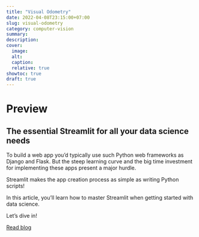 ```yaml
---
title: "Visual Odometry"
date: 2022-04-08T23:15:00+07:00
slug: visual-odometry
category: computer-vision
summary:
description: 
cover:
  image:
  alt:
  caption: 
  relative: true
showtoc: true
draft: true
---
```


# Preview

## The essential Streamlit for all your data science needs

To build a web app you’d typically use such Python web frameworks as Django and Flask. But the steep learning curve and the big time investment for implementing these apps present a major hurdle.

Streamlit makes the app creation process as simple as writing Python scripts!

In this article, you’ll learn how to master Streamlit when getting started with data science.

Let’s dive in!

[Read blog](https://blog.streamlit.io/how-to-master-streamlit-for-data-science/)